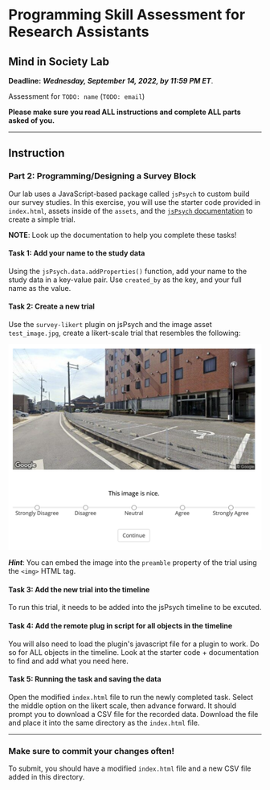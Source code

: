 # Programming Skill Assessment for Research Assistants
## Mind in Society Lab
**Deadline:** ***Wednesday, September 14, 2022, by 11:59 PM ET***.

Assessment for `TODO: name` (`TODO: email`)

**Please make sure you read ALL instructions and complete ALL parts asked of you.**

---

## Instruction
### Part 2: Programming/Designing a Survey Block

Our lab uses a JavaScript-based package called `jsPsych` to custom build our survey studies. In this exercise, you will use the starter code provided in `index.html`, assets inside of the `assets`, and the [`jsPsych` documentation](https://www.jspsych.org/7.3/) to create a simple trial. 

**NOTE**: Look up the documentation to help you complete these tasks!

#### Task 1: Add your name to the study data
Using the `jsPsych.data.addProperties()` function, add your name to the study data in a key-value pair. Use `created_by` as the key, and your full name as the value. 

#### Task 2: Create a new trial
Use the `survey-likert` plugin on jsPsych and the image asset `test_image.jpg`, create a likert-scale trial that resembles the following:

![Example Image](assets/img/part2_example.png)

***Hint***: You can embed the image into the `preamble` property of the trial using the `<img>` HTML tag.

#### Task 3: Add the new trial into the timeline
To run this trial, it needs to be added into the jsPsych timeline to be excuted.

#### Task 4: Add the remote plug in script for all objects in the timeline
You will also need to load the plugin's javascript file for a plugin to work. Do so for ALL objects in the timeline. Look at the starter code + documentation to find and add what you need here.

#### Task 5: Running the task and saving the data
Open the modified `index.html` file to run the newly completed task. Select the middle option on the likert scale, then advance forward. It should prompt you to download a CSV file for the recorded data. Download the file and place it into the same directory as the `index.html` file.

---

### Make sure to commit your changes often! 
To submit, you should have a modified `index.html` file and a new CSV file added in this directory. 